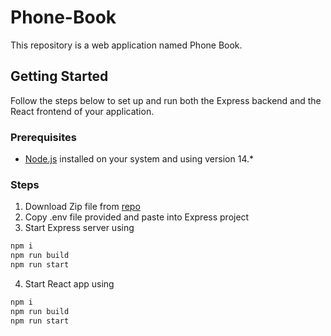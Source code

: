 # Phone-Book

This repository is a web application named Phone Book.

## Getting Started

Follow the steps below to set up and run both the Express backend and the React frontend of your application.

### Prerequisites

- [Node.js](https://nodejs.org/) installed on your system and using version 14.*

### Steps

1. Download Zip file from [repo](https://github.com/bingsennn/Phone-Book/tree/release/20231029)
2. Copy .env file provided and paste into Express project
3. Start Express server using
```bash
npm i
npm run build
npm run start
```
4. Start React app using
```bash
npm i
npm run build
npm run start
